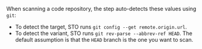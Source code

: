 When scanning a code repository, the step auto-detects these values using `git`: 
  - To detect the target, STO runs `git config --get remote.origin.url`. 
  - To detect the variant, STO runs `git rev-parse --abbrev-ref HEAD`. The default assumption is that the `HEAD` branch is the one you want to scan.

